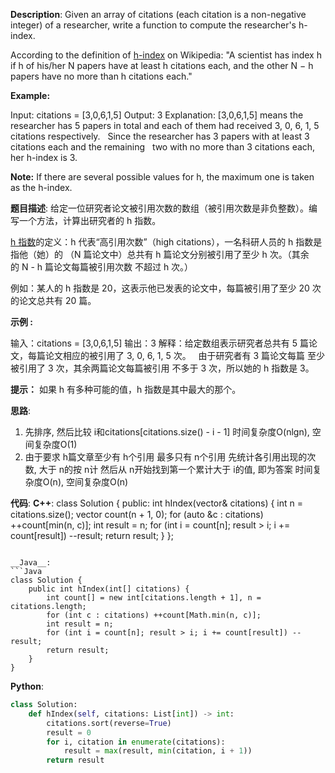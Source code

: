 __Description__:
Given an array of citations (each citation is a non-negative integer) of a researcher, write a function to compute the researcher's h-index.

According to the definition of [h-index](https://en.wikipedia.org/wiki/H-index) on Wikipedia: "A scientist has index h if h of his/her N papers have at least h citations each, and the other N − h papers have no more than h citations each."

__Example:__

Input: citations = [3,0,6,1,5]
Output: 3 
Explanation: [3,0,6,1,5] means the researcher has 5 papers in total and each of them had 
             received 3, 0, 6, 1, 5 citations respectively. 
             Since the researcher has 3 papers with at least 3 citations each and the remaining 
             two with no more than 3 citations each, her h-index is 3.

__Note:__
If there are several possible values for h, the maximum one is taken as the h-index.

__题目描述__:
给定一位研究者论文被引用次数的数组（被引用次数是非负整数）。编写一个方法，计算出研究者的 h 指数。

[h 指数](https://baike.baidu.com/item/h-index/3991452?fr=aladdin)的定义：h 代表“高引用次数”（high citations），一名科研人员的 h 指数是指他（她）的 （N 篇论文中）总共有 h 篇论文分别被引用了至少 h 次。（其余的 N - h 篇论文每篇被引用次数 不超过 h 次。）

例如：某人的 h 指数是 20，这表示他已发表的论文中，每篇被引用了至少 20 次的论文总共有 20 篇。

__示例 :__

输入：citations = [3,0,6,1,5]
输出：3 
解释：给定数组表示研究者总共有 5 篇论文，每篇论文相应的被引用了 3, 0, 6, 1, 5 次。
     由于研究者有 3 篇论文每篇 至少 被引用了 3 次，其余两篇论文每篇被引用 不多于 3 次，所以她的 h 指数是 3。

__提示：__
如果 h 有多种可能的值，h 指数是其中最大的那个。

__思路__:
1. 先排序, 然后比较 i和citations[citations.size() - i - 1]
时间复杂度O(nlgn), 空间复杂度O(1)
2. 由于要求 h篇文章至少有 h个引用
最多只有 n个引用
先统计各引用出现的次数, 大于 n的按 n计
然后从 n开始找到第一个累计大于 i的值, 即为答案
时间复杂度O(n), 空间复杂度O(n)

__代码__:
__C++__:
class Solution 
{
public:
    int hIndex(vector<int>& citations) 
    {
        int n = citations.size();
        vector<int> count(n + 1, 0);
        for (auto &c : citations) ++count[min(n, c)];
        int result = n;
        for (int i = count[n]; result > i; i += count[result]) --result;
        return result;
    }
};
```

__Java__:
```Java
class Solution {
    public int hIndex(int[] citations) {
        int count[] = new int[citations.length + 1], n = citations.length;
        for (int c : citations) ++count[Math.min(n, c)];
        int result = n;
        for (int i = count[n]; result > i; i += count[result]) --result;
        return result;
    }
}
```

__Python__:
```Python
class Solution:
    def hIndex(self, citations: List[int]) -> int:
        citations.sort(reverse=True)
        result = 0
        for i, citation in enumerate(citations):
            result = max(result, min(citation, i + 1)) 
        return result
```
